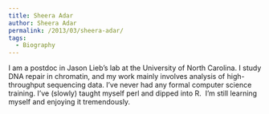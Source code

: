 ```yaml
---
title: Sheera Adar
author: Sheera Adar
permalink: /2013/03/sheera-adar/
tags:
  - Biography
---
```

I am a postdoc in Jason Lieb’s lab at the University of North Carolina. I study DNA repair in chromatin, and my work mainly involves analysis of high-throughput sequencing data. I’ve never had any formal computer science training. I’ve (slowly) taught myself perl and dipped into R.  I’m still learning myself and enjoying it tremendously.
